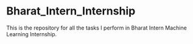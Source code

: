 # Bharat_Intern_Internship
This is the repository for all the tasks I perform in Bharat Intern Machine Learning Internship.
